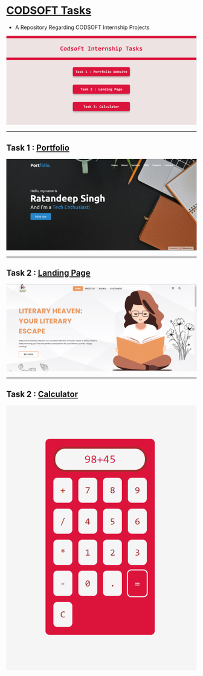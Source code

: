 # [CODSOFT Tasks](https://ratandeep1017.github.io/CODSOFT/)
- A Repository Regarding CODSOFT Internship Projects

![Tasks](Tasks.png)

---

## Task 1 : [Portfolio](https://resumeshowcase.000webhostapp.com)
![Portfolio](Portfolio.png)

---

## Task 2 : [Landing Page](https://resumeshowcase.000webhostapp.com/Literary_Heaven/index.html)
![Landing_page](Landing_page.png)

---

## Task 2 : [Calculator](https://ratandeep1017.github.io/MyProjects/MyProjects/calculator/index.html)
![calculator](calculator.png)


